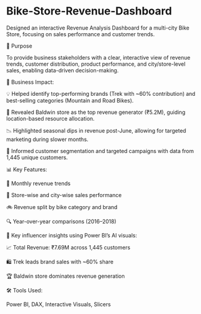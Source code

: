# Bike-Store-Revenue-Dashboard
Designed an interactive Revenue Analysis Dashboard for a multi-city Bike Store, focusing on sales performance and customer trends.

🎯 Purpose

To provide business stakeholders with a clear, interactive view of revenue trends, customer distribution, product performance, and city/store-level sales, enabling data-driven decision-making.

💼 Business Impact:

💡 Helped identify top-performing brands (Trek with ~60% contribution) and best-selling categories (Mountain and Road Bikes).

📍 Revealed Baldwin store as the top revenue generator (₹5.2M), guiding location-based resource allocation.

📉 Highlighted seasonal dips in revenue post-June, allowing for targeted marketing during slower months.

👥 Informed customer segmentation and targeted campaigns with data from 1,445 unique customers.


📊 Key Features:

📅 Monthly revenue trends

🏬 Store-wise and city-wise sales performance

🚲 Revenue split by bike category and brand

🔍 Year-over-year comparisons (2016–2018)



🤖 Key influencer insights using Power BI’s AI visuals:

📈 Total Revenue: ₹7.69M across 1,445 customers

🛍️ Trek leads brand sales with ~60% share

🏆 Baldwin store dominates revenue generation



🛠️ Tools Used: 

Power BI, DAX, Interactive Visuals, Slicers
